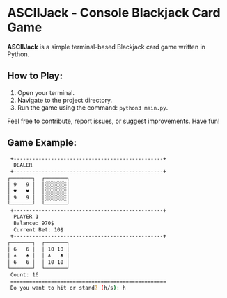 # ASCIIJack - Console Blackjack Card Game

**ASCIIJack** is a simple terminal-based Blackjack card game written in Python.

## How to Play:

1. Open your terminal.
2. Navigate to the project directory.
3. Run the game using the command: `python3 main.py`.

Feel free to contribute, report issues, or suggest improvements. Have fun!

## Game Example:

```bash                                                                        
 +------------------------------------------------+
  DEALER
 +------------------------------------------------+
┌───────┐  ┌───────┐
│ 9   9 │  │░░░░░░░│
│ ♥   ♥ │  │░░░░░░░│
│ 9   9 │  │░░░░░░░│
└───────┘  └───────┘
 +------------------------------------------------+
  PLAYER 1
  Balance: 970$
  Current Bet: 10$
 +------------------------------------------------+
┌───────┐  ┌───────┐
│ 6   6 │  │ 10 10 │
│ ♠   ♠ │  │ ♣   ♣ │
│ 6   6 │  │ 10 10 │
└───────┘  └───────┘
 Count: 16
 ==================================================
 Do you want to hit or stand? (h/s): h
```

